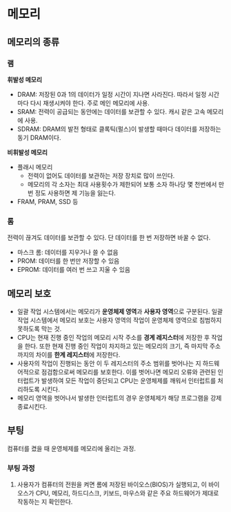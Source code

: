 # 메모리
## 메모리의 종류
### 램
**휘발성 메모리**

* DRAM: 저장된 0과 1의 데이터가 일정 시간이 지나면 사라진다. 따라서 일정 시간마다 다시 재생시켜야 한다. 주로 메인 메모리에 사용.
* SRAM: 전력이 공급되는 동안에는 데이터를 보관할 수 있다. 캐시 같은 고속 메모리에 사용.
* SDRAM: DRAM의 발전 형태로 클록틱(펄스)이 발생할 때마다 데이터를 저장하는 동기 DRAM이다.

**비휘발성 메모리**

* 플래시 메모리
  * 전력이 없어도 데이터를 보관하는 저장 장치로 많이 쓰인다.
  * 메모리의 각 소자는 최대 사용횟수가 제한되어 보통 소자 하나당 몇 천번에서 만 번 정도 사용하면 제 기능을 잃는다.
* FRAM, PRAM, SSD 등

### 롬
전력이 끊겨도 데이터를 보관할 수 있다. 단 데이터를 한 번 저장하면 바꿀 수 없다.
* 마스크 롬: 데이터를 지우거나 쓸 수 없음
* PROM: 데이터를 한 번만 저장할 수 있음
* EPROM: 데이터를 여러 번 쓰고 지울 수 있음

## 메모리 보호
* 일괄 작업 시스템에서는 메모리가 **운영체제 영역**과 **사용자 영역**으로 구분된다. 일괄 작업 시스템에서 메모리 보호는 사용자 영역의 작업이 운영체제 영역으로 침범하지 못하도록 막는 것.
* CPU는 현재 진행 중인 작업의 메모리 시작 주소를 **경계 레지스터**에 저장한 후 작업을 한다. 또한 현재 진행 중인 작업이 차지하고 있는 메모리의 크기, 즉 마지막 주소까지의 차이를 **한계 레지스터**에 저장한다.
* 사용자의 작업이 진행되는 동안 이 두 레지스터의 주소 범위를 벗어나는 지 하드웨어적으로 점검함으로써 메모리를 보호한다. 이를 벗어나면 메모리 오류와 관련된 인터럽트가 발생하여 모든 작업이 중단되고 CPU는 운영체제를 깨워서 인터럽트를 처리하도록 시킨다.
* 메모리 영역을 벗어나서 발생한 인터럽트의 경우 운영체제가 해당 프로그램을 강제 종료시킨다.

## 부팅
컴퓨터를 켰을 때 운영체제를 메모리에 올리는 과정.
### 부팅 과정
1. 사용자가 컴퓨터의 전원을 켜면 롬에 저장된 바이오스(BIOS)가 실행되고, 이 바이오스가 CPU, 메모리, 하드디스크, 키보드, 마우스와 같은 주요 하드웨어가 제대로 작동하는 지 확인한다.